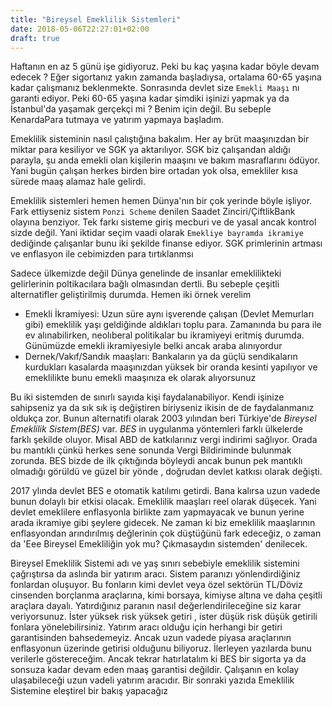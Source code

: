 ```yaml
---
title: "Bireysel Emeklilik Sistemleri"
date: 2018-05-06T22:27:01+02:00
draft: true
---
```


Haftanın en az 5 günü işe gidiyoruz. Peki bu kaç yaşına kadar böyle devam edecek ? Eğer sigortanız yakın zamanda başladıysa, ortalama 60-65 yaşına kadar çalışmanız beklenmekte. Sonrasında devlet size  `Emekli Maaşı` nı garanti ediyor. Peki 60-65 yaşına kadar şimdiki işinizi yapmak ya da İstanbul'da yaşamak gerçekçi mi ? Benim için değil. Bu sebeple KenardaPara tutmaya ve yatırım yapmaya başladım.

Emeklilik sisteminin nasıl çalıştığına bakalım. Her ay brüt maaşınızdan bir miktar para kesiliyor ve SGK ya aktarılıyor. SGK biz çalışandan aldığı parayla, şu anda emekli olan kişilerin maaşını ve bakım masraflarını ödüyor. Yani bugün çalışan herkes birden bire ortadan yok olsa, emekliler kısa sürede maaş alamaz hale gelirdi.

Emeklilik sistemleri hemen hemen Dünya'nın bir çok yerinde böyle işliyor. Fark ettiyseniz sistem `Ponzi Scheme` denilen Saadet Zinciri/ÇiftlikBank olayına benziyor. Tek farkı sisteme giriş mecburi ve de yasal ancak kontrol sizde değil. Yani iktidar seçim vaadi olarak `Emekliye bayramda ikramiye` dediğinde çalışanlar bunu iki şekilde finanse ediyor. SGK primlerinin artması ve enflasyon ile cebimizden para tırtıklanmsı

Sadece ülkemizde değil Dünya genelinde de insanlar emeklilikteki gelirlerinin poltikacılara bağlı olmasından dertli.
Bu sebeple çeşitli alternatifler geliştirilmiş durumda. Hemen iki örnek verelim

* Emekli İkramiyesi: Uzun süre aynı işverende çalışan (Devlet Memurları gibi) emeklilik yaşı geldiğinde aldıkları toplu para. Zamanında bu para ile ev alınabilirken, neolıberal politikalar bu ikramiyeyi eritmiş durumda. Günümüzde emekli ikramiyesiyle belki ancak araba alınıyordur
* Dernek/Vakıf/Sandık maaşları: Bankaların ya da güçlü sendikaların kurdukları kasalarda maaşınızdan yüksek bir oranda kesinti yapılıyor ve emeklilikte bunu emekli maaşınıza ek olarak alıyorsunuz

Bu iki sistemden de sınırlı sayıda kişi faydalanabiliyor. Kendi işinize sahipseniz ya da sık sık iş değiştiren biriyseniz ikisin de de faydalanmanız oldukça zor.
Bunun alternatifi olarak 2003 yılından beri Türkiye'de *Bireysel Emeklilik Sistem(BES)* var. *BES* in uygulanma yöntemleri farklı ülkelerde farklı şekilde oluyor. Misal ABD de katkılarınız vergi indirimi sağlıyor. Orada bu mantıklı çünkü herkes sene sonunda Vergi Bildiriminde bulunmak zorunda. BES bizde de ilk çıktığında böyleydi ancak bunun pek mantıklı olmadığı görüldü ve güzel bir yönde , doğrudan devlet katkısı olarak değişti.

2017 ylında devlet BES e otomatik katılımı getirdi. Bana kalırsa uzun vadede bunun dolaylı bir etkisi olacak. Emeklilik maaşları reel olarak düşecek. Yani devlet emeklilere enflasyonla birlikte zam yapmayacak ve bunun yerine arada ikramiye gibi şeylere gidecek. Ne zaman ki biz emeklilik maaşlarının enflasyondan arındırılmış değlerinin çok düştüğünü fark edeceğiz, o zaman da 'Eee Bireysel Emekliliğin yok mu? Çıkmasaydın sistemden' denilecek.

Bireysel Emeklilik Sistemi adı ve yaş sınırı sebebiyle emeklilik sistemini çağrıştırsa da aslında bir yatırım aracı. Sistem paranızı yönlendirdiğiniz fonlardan oluşuyor. Bu fonların kimi devlet veya özel sektörün TL/Döviz cinsenden borçlanma araçlarına, kimi borsaya, kimiyse altına ve daha çeşitli araçlara dayalı.
Yatırdığınız paranın nasıl değerlendirileceğine siz karar veriyorsunuz. İster yüksek risk yüksek getiri , ister düşük risk düşük getirili fonlara yönelebilirsiniz.
Yatırım aracı olduğu için herhangi bir getiri garantisinden bahsedemeyiz. Ancak uzun vadede piyasa araçlarının enflasyonun üzerinde getirisi olduğunu biliyoruz. İlerleyen yazılarda bunu verilerle göstereceğim. Ancak tekrar hatırlatalım ki BES bir sigorta ya da sonsuza kadar devam eden maaş garantisi değildir.
Çalışanın en kolay ulaşabileceği uzun vadeli yatırım aracıdır. Bir sonraki yazıda Emeklilik Sistemine eleştirel bir bakış yapacağız
